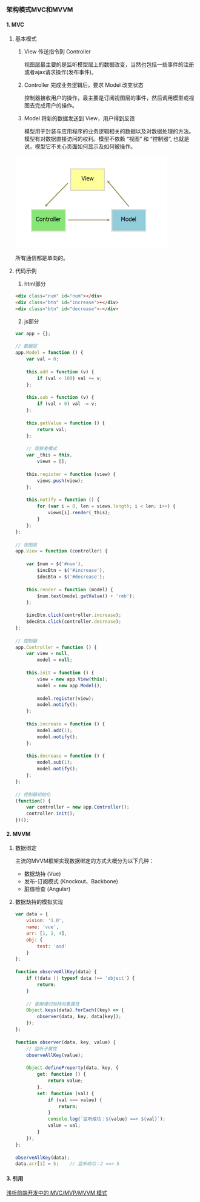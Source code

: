 ### 架构模式MVC和MVVM

#### 1. MVC
1. 基本模式
    1. View 传送指令到 Controller

        视图层最主要的是监听模型层上的数据改变，当然也包括一些事件的注册或者ajax请求操作(发布事件)。

    2. Controller 完成业务逻辑后，要求 Model 改变状态

        控制器接收用户的操作，最主要是订阅视图层的事件，然后调用模型或视图去完成用户的操作。

    2. Model 将新的数据发送到 View，用户得到反馈

        模型用于封装与应用程序的业务逻辑相关的数据以及对数据处理的方法。模型有对数据直接访问的权利。模型不依赖 “视图” 和 “控制器”, 也就是说，模型它不关心页面如何显示及如何被操作。

    <img src="./images/01.png" width="400" />

    所有通信都是单向的。

2. 代码示例
    1. html部分
    ```html
    <div class="num" id="num"></div>
    <div class="btn" id="increase">+</div>
    <div class="btn" id="decrease">-</div>
    ```

    2. js部分
    ```js
    var app = {};

    // 数据层
    app.Model = function () {
        var val = 0;

        this.add = function (v) {
            if (val < 100) val += v;
        };

        this.sub = function (v) {
            if (val > 0) val -= v;
        };

        this.getValue = function () {
            return val;
        };

        // 观察者模式
        var _this = this,
            views = [];

        this.register = function (view) {
            views.push(view);
        };

        this.notify = function () {
            for (var i = 0, len = views.length; i < len; i++) {
                views[i].render(_this);
            }  
        };
    };

    // 视图层
    app.View = function (controller) {

        var $num = $('#num'),
            $incBtn = $('#increase'),
            $decBtn = $('#decrease');

        this.render = function (model) {
            $num.text(model.getValue() + 'rmb');
        };

        $incBtn.click(controller.increase);
        $decBtn.click(controller.decrease);
    };

    // 控制器
    app.Controller = function () {
        var view = null,
            model = null;

        this.init = function () {
            view = new app.View(this);
            model = new app.Model();

            model.register(view);
            model.notify();
        };

        this.increase = function () {
            model.add(1);
            model.notify();
        };

        this.decrease = function () {
            model.sub(1);
            model.notify();
        };
    };

    // 控制器初始化
    (function() {
        var controller = new app.Controller();
        controller.init();
    })();
    ```

#### 2. MVVM
1. 数据绑定

    主流的MVVM框架实现数据绑定的方式大概分为以下几种：
    * 数据劫持 (Vue)
    * 发布-订阅模式 (Knockout、Backbone)
    * 脏值检查 (Angular)

2. 数据劫持的模拟实现
    ```js
    var data = {
        vision: '1.0',
        name: 'vue',
        arr: [1, 2, 4],
        obj: {
            test: 'asd'
        }
    };

    function observeAllKey(data) {
        if (!data || typeof data !== 'object') {
            return;
        }

        // 使用递归劫持对象属性
        Object.keys(data).forEach((key) => {
            observer(data, key, data[key]);
        });
    };

    function observer(data, key, value) {
        // 监听子属性
        observeAllKey(value);

        Object.defineProperty(data, key, {
            get: function () {
                return value;
            },
            set: function (val) {
                if (val === value) {
                    return;
                }
                console.log(`监听成功：${value} ==> ${val}`);
                value = val;
            }
        });
    };

    observeAllKey(data);
    data.arr[1] = 5;    // 监听成功：2 ==> 5
    ```

#### 3. 引用
[浅析前端开发中的 MVC/MVP/MVVM 模式](https://juejin.im/post/593021272f301e0058273468)
